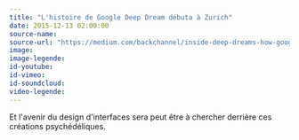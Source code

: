 ```yaml
---
title: "L'histoire de Google Deep Dream débuta à Zurich"
date: 2015-12-13 02:00:00
source-name:
source-url: "https://medium.com/backchannel/inside-deep-dreams-how-google-made-its-computers-go-crazy-83b9d24e66df#.4hopka73b"
image:
image-legende:
id-youtube:
id-vimeo:
id-soundcloud:
video-legende:
---
```


Et l'avenir du design d'interfaces sera peut être à chercher derrière ces créations psychédéliques.

